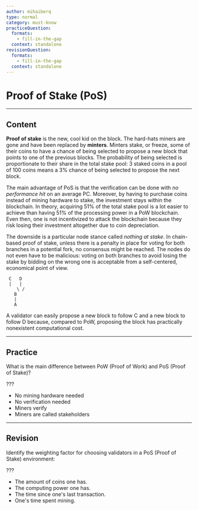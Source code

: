 ```yaml
---
author: mihaiberq
type: normal
category: must-know
practiceQuestion:
  formats:
    - fill-in-the-gap
  context: standalone
revisionQuestion:
  formats:
    - fill-in-the-gap
  context: standalone
---
```


# Proof of Stake (PoS)


---

## Content

**Proof of stake** is the new, cool kid on the block. The hard-hats miners are gone and have been replaced by **minters**. Minters stake, or freeze, some of their coins to have a chance of being selected to propose a new block that points to one of the previous blocks. The probability of being selected is proportionate to their share in the total stake pool: 3 staked coins in a pool of 100 coins means a 3% chance of being selected to propose the next block.

The main advantage of PoS is that the verification can be done with *no performance hit* on an average PC. Moreover, by having to purchase coins instead of mining hardware to stake, the investment stays within the blockchain. In theory, acquiring 51% of the total stake pool is a lot easier to achieve than having 51% of the processing power in a PoW blockchain. Even then, one is not incentivized to attack the blockchain because they risk losing their investment altogether due to coin depreciation.

The downside is a particular node stance called *nothing at stake*. In chain-based proof of stake, unless there is a penalty in place for voting for both branches in a potential fork, no consensus might be reached. The nodes do not even have to be malicious: voting on both branches to avoid losing the stake by bidding on the wrong one is acceptable from a self-centered, economical point of view.

```plain-text
 C   D
 |   |
 	\ /
   B
   |
   A
```

A validator can easily propose a new block to follow C and a new block to follow D because, compared to PoW, proposing the block has practically nonexistent computational cost.


---

## Practice

What is the main difference between PoW (Proof of Work) and PoS (Proof of Stake)?

???

- No mining hardware needed
- No verification needed
- Miners verify
- Miners are called stakeholders


---

## Revision

Identify the weighting factor for choosing validators in a PoS (Proof of Stake) environment:

???

- The amount of coins one has.
- The computing power one has.
- The time since one's last transaction.
- One's time spent mining.
